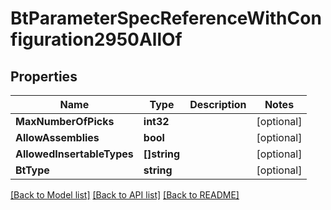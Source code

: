 # BtParameterSpecReferenceWithConfiguration2950AllOf

## Properties

Name | Type | Description | Notes
------------ | ------------- | ------------- | -------------
**MaxNumberOfPicks** | **int32** |  | [optional] 
**AllowAssemblies** | **bool** |  | [optional] 
**AllowedInsertableTypes** | **[]string** |  | [optional] 
**BtType** | **string** |  | [optional] 

[[Back to Model list]](../README.md#documentation-for-models) [[Back to API list]](../README.md#documentation-for-api-endpoints) [[Back to README]](../README.md)



